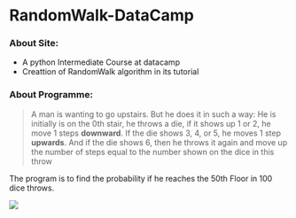 # RandomWalk-DataCamp

### About Site:
- A python Intermediate Course at datacamp
- Creattion of RandomWalk algorithm in its tutorial

### About Programme:
> A man is wanting to go upstairs.
> But he does it in such a way:
> He is initially is on the 0th stair,
> he throws a die, if it shows up 1 or 2, 
> he move 1 steps **downward**.
> If the die shows 3, 4, or 5, he moves 1 step **upwards**.
> And if the die shows 6, then he throws it again and 
> move up the number of steps equal to the number shown 
> on the dice in this throw

The program is to find the probability if he reaches the 50th Floor in 100 dice throws.

![](pics/info.jpg)
